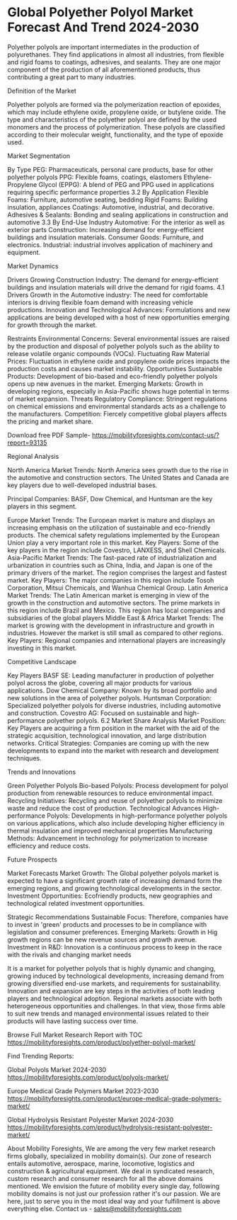 # Global Polyether Polyol Market Forecast And Trend 2024-2030 #
Polyether polyols are important intermediates in the production of polyurethanes. They find applications in almost all industries, from flexible and rigid foams to coatings, adhesives, and sealants. They are one major component of the production of all aforementioned products, thus contributing a great part to many industries.

Definition of the Market

Polyether polyols are formed via the polymerization reaction of epoxides, which may include ethylene oxide, propylene oxide, or butylene oxide. The type and characteristics of the polyether polyol are defined by the used monomers and the process of polymerization. These polyols are classified according to their molecular weight, functionality, and the type of epoxide used.

Market Segmentation

By Type
PEG: Pharmaceuticals, personal care products, base for other polyether polyols
PPG: Flexible foams, coatings, elastomers
Ethylene-Propylene Glycol (EPPG): A blend of PEG and PPG used in applications requiring specific performance properties
3.2 By Application
Flexible Foams: Furniture, automotive seating, bedding
Rigid Foams: Building insulation, appliances
Coatings: Automotive, industrial, and decorative.
Adhesives & Sealants: Bonding and sealing applications in construction and automotive
3.3 By End-Use Industry
Automotive: For the interior as well as exterior parts
Construction: Increasing demand for energy-efficient buildings and insulation materials.
Consumer Goods: Furniture, and electronics.
Industrial: industrial involves application of machinery and equipment.

Market Dynamics

Drivers
Growing Construction Industry: The demand for energy-efficient buildings and insulation materials will drive the demand for rigid foams.
4.1 Drivers
Growth in the Automotive industry: The need for comfortable interiors is driving flexible foam demand with increasing vehicle productions.
Innovation and Technological Advances: Formulations and new applications are being developed with a host of new opportunities emerging for growth through the market.

Restraints
Environmental Concerns: Several environmental issues are raised by the production and disposal of polyether polyols such as the ability to release volatile organic compounds (VOCs).
Fluctuating Raw Material Prices: Fluctuation in ethylene oxide and propylene oxide prices impacts the production costs and causes market instability.
Opportunities
Sustainable Products: Development of bio-based and eco-friendly polyether polyols opens up new avenues in the market.
Emerging Markets: Growth in developing regions, especially in Asia-Pacific shows huge potential in terms of market expansion.
Threats
Regulatory Compliance: Stringent regulations on chemical emissions and environmental standards acts as a challenge to the manufacturers.
Competition: Fiercely competitive global players affects the pricing and market share.

Download free PDF Sample- https://mobilityforesights.com/contact-us/?report=93135

Regional Analysis

North America
Market Trends: North America sees growth due to the rise in the automotive and construction sectors. The United States and Canada are key players due to well-developed industrial bases.

Principal Companies: BASF, Dow Chemical, and Huntsman are the key players in this segment.

Europe
Market Trends: The European market is mature and displays an increasing emphasis on the utilization of sustainable and eco-friendly products. The chemical safety regulations implemented by the European Union play a very important role in this market.
Key Players: Some of the key players in the region include Covestro, LANXESS, and Shell Chemicals.
Asia-Pacific
Market Trends: The fast-paced rate of industrialization and urbanization in countries such as China, India, and Japan is one of the primary drivers of the market. The region comprises the largest and fastest market.
Key Players: The major companies in this region include Tosoh Corporation, Mitsui Chemicals, and Wanhua Chemical Group.
Latin America
Market Trends: The Latin American market is emerging in view of the growth in the construction and automotive sectors. The prime markets in this region include Brazil and Mexico.
This region has local companies and subsidiaries of the global players
Middle East & Africa
Market Trends: The market is growing with the development in infrastructure and growth in industries. However the market is still small as compared to other regions.
Key Players: Regional companies and international players are increasingly investing in this market.

Competitive Landscape

Key Players
BASF SE: Leading manufacturer in production of polyether polyol across the globe, covering all major products for various applications.
Dow Chemical Company: Known by its broad portfolio and new solutions in the area of polyether polyols.
Huntsman Corporation: Specialized polyether polyols for diverse industries, including automotive and construction.
Covestro AG: Focused on sustainable and high-performance polyether polyols.
6.2 Market Share Analysis
Market Position: Key Players are acquiring a firm position in the market with the aid of the strategic acquisition, technological innovation, and large distribution networks.
Critical Strategies: Companies are coming up with the new developments to expand into the market with research and development techniques.

Trends and Innovations

Green Polyether Polyols
Bio-based Polyols: Process development for polyol production from renewable resources to reduce environmental impact.
Recycling Initiatives: Recycling and reuse of polyether polyols to minimize waste and reduce the cost of production.
Technological Advances
High-performance Polyols: Developments in high-performance polyether polyols on various applications, which also include developing higher efficiency in thermal insulation and improved mechanical properties
Manufacturing Methods: Advancement in technology for polymerization to increase efficiency and reduce costs.

Future Prospects

Market Forecasts
Market Growth: The Global polyether polyols market is expected to have a significant growth rate of increasing demand form the emerging regions, and growing technological developments in the sector.
Investment Opportunities: Ecofriendly products, new geographies and technological related investment opportunities.

Strategic Recommendations
Sustainable Focus: Therefore, companies have to invest in 'green' products and processes to be in compliance with legislation and consumer preferences.
Emerging Markets: Growth in Hig growth regions can be new revenue sources and growth avenue.
Investment in R&D: Innovation is a continuous process to keep in the race with the rivals and changing market needs

It is a market for polyether polyols that is highly dynamic and changing, growing induced by technological developments, increasing demand from growing diversified end-use markets, and requirements for sustainability. Innovation and expansion are key steps in the activities of both leading players and technological adoption. Regional markets associate with both heterogeneous opportunities and challenges. In that view, those firms able to suit new trends and managed environmental issues related to their products will have lasting success over time.

Browse Full Market Research Report with TOC https://mobilityforesights.com/product/polyether-polyol-market/

Find Trending Reports:


Global Polyols Market 2024-2030 https://mobilityforesights.com/product/polyols-market/


Europe Medical Grade Polymers Market 2023-2030 https://mobilityforesights.com/product/europe-medical-grade-polymers-market/


Global Hydrolysis Resistant Polyester Market 2024-2030 https://mobilityforesights.com/product/hydrolysis-resistant-polyester-market/






About Mobility Foresights,
We are among the very few market research firms globally, specialized in mobility domain(s). Our zone of research entails automotive, aerospace, marine, locomotive, logistics and construction & agricultural equipment. We deal in syndicated research, custom research and consumer research for all the above domains mentioned.
We envision the future of mobility every single day, following mobility domains is not just our profession rather it's our passion. We are here, just to serve you in the most ideal way and your fulfillment is above everything else. Contact us -  sales@mobilityforesights.com 


